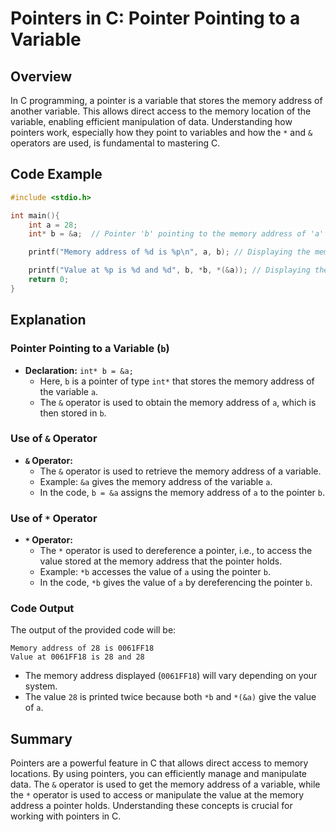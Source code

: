 # Pointers in C: Pointer Pointing to a Variable

## Overview

In C programming, a pointer is a variable that stores the memory address of another variable. This allows direct access to the memory location of the variable, enabling efficient manipulation of data. Understanding how pointers work, especially how they point to variables and how the `*` and `&` operators are used, is fundamental to mastering C.

## Code Example

```c
#include <stdio.h> 

int main(){
    int a = 28;
    int* b = &a;  // Pointer 'b' pointing to the memory address of 'a'

    printf("Memory address of %d is %p\n", a, b); // Displaying the memory address of 'a'

    printf("Value at %p is %d and %d", b, *b, *(&a)); // Displaying the value at the memory address
    return 0;
}
```

## Explanation

### Pointer Pointing to a Variable (`b`)

- **Declaration:** `int* b = &a;`
  - Here, `b` is a pointer of type `int*` that stores the memory address of the variable `a`.
  - The `&` operator is used to obtain the memory address of `a`, which is then stored in `b`.

### Use of `&` Operator

- **`&` Operator:**
  - The `&` operator is used to retrieve the memory address of a variable.
  - Example: `&a` gives the memory address of the variable `a`.
  - In the code, `b = &a` assigns the memory address of `a` to the pointer `b`.

### Use of `*` Operator

- **`*` Operator:**
  - The `*` operator is used to dereference a pointer, i.e., to access the value stored at the memory address that the pointer holds.
  - Example: `*b` accesses the value of `a` using the pointer `b`.
  - In the code, `*b` gives the value of `a` by dereferencing the pointer `b`.

### Code Output

The output of the provided code will be:

```
Memory address of 28 is 0061FF18
Value at 0061FF18 is 28 and 28
```

- The memory address displayed (`0061FF18`) will vary depending on your system.
- The value `28` is printed twice because both `*b` and `*(&a)` give the value of `a`.

## Summary

Pointers are a powerful feature in C that allows direct access to memory locations. By using pointers, you can efficiently manage and manipulate data. The `&` operator is used to get the memory address of a variable, while the `*` operator is used to access or manipulate the value at the memory address a pointer holds. Understanding these concepts is crucial for working with pointers in C.